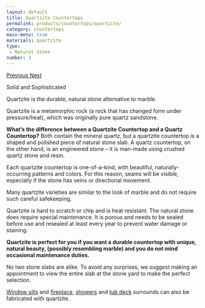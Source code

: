 ```yaml
---
layout: default
title: Quartzite Countertops
permalink: products/countertops/quartzite/
category: countertops
main-menu: true
materials: quartzite
type:
 - Natural Stone
number: 3
---
```


<section class="container section">
  <div class="row">

<div class="col-lg-7 push-lg-5 col-sm-12">
<div id="carouselExampleControls" class="carousel slide content__image sticky" data-ride="carousel">
<div class="carousel-inner" role="listbox">


</div>
<a class="carousel-control-prev" href="#carouselExampleControls" role="button" data-slide="prev">
<span class="carousel-control-prev-icon" aria-hidden="true"></span>
<span class="sr-only">Previous</span>
</a>
<a class="carousel-control-next" href="#carouselExampleControls" role="button" data-slide="next">
<span class="carousel-control-next-icon" aria-hidden="true"></span>
<span class="sr-only">Next</span>
</a>
</div>
</div>

<div class="col-lg-5 pull-lg-7 col-sm-12">
<p class="is-first-heading h2">Solid and Sophisticated</p>
<p class="h3">Quartzite is the durable, natural stone alternative to marble.</p>

Quartzite is a metamorphic rock (a rock that has changed form under pressure/heat), which was originally pure quartz sandstone.

<b>What&rsquo;s the difference between a Quartzite Countertop and a Quartz Countertop?</b> Both contain the mineral quartz, but a quartzite countertop is a shaped and polished piece of natural stone slab. A quartz countertop, on the other hand, is an engineered stone &ndash; it is man-made using crushed quartz stone and resin.

Each quartzite countertop is one-of-a-kind, with beautiful, naturally-occurring patterns and colors. For this reason, seams will be visible, especially if the stone has veins or directional movement.

Many quartzite varieties are similar to the look of marble and do not require such careful safekeeping.

Quartzite is hard to scratch or chip and is heat resistant. The natural stone does require special maintenance. It is porous and needs to be sealed before use and resealed at least every year to prevent water damage or staining.

**Quartzite is perfect for you if you want a durable countertop with unique, natural beauty, (possibly resembling marble) and you do not mind occasional maintenance duties.**

No two stone slabs are alike. To avoid any surprises, we suggest making an appointment to view the entire slab at the stone yard to make the perfect selection.

<a href="{{ site.github.url }}/products/window-sills/">Window sills</a> and <a href="{{ site.github.url }}/products/surrounds/fireplace/">fireplace</a>, <a href="{{ site.github.url }}/products/surrounds/showers/">showers</a> and <a href="{{ site.github.url }}/products/surrounds/tub-deck/">tub deck</a> surrounds can also be fabricated with quartzite.

</div>
</div>
</section>

